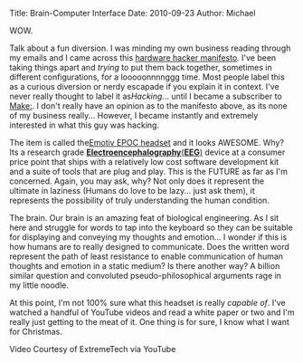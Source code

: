 Title: Brain-Computer Interface
Date: 2010-09-23
Author: Michael


WOW.

Talk about a fun diversion. I was minding my own business reading
through my emails and I came across this [hardware hacker manifesto][].
I've been taking things apart and *trying* to put them back together,
sometimes in different configurations, for a looooonnnnggg time. Most
people label this as a curious diversion or nerdy escapade if you
explain it in context. I've never really thought to label it
as*Hacking*... until I became a subscriber to [Make:][]. I don't really
have an opinion as to the manifesto above, as its none of my business
really... However, I became instantly and extremely interested in what
this guy was hacking.

The item is called the[Emotiv EPOC headset][] and it looks AWESOME. Why?
Its a research
grade **[Electroencephalography][]**[(][Electroencephalography]**[EEG][Electroencephalography]**[)][Electroencephalography]
device at a consumer price point that ships with a relatively low cost
software development kit and a suite of tools that are plug and play. 
This is the FUTURE as far as I'm concerned. Again, you may ask, why?
Not only does it represent the ultimate in laziness (Humans do love to
be lazy... just ask them), it represents the possibility of truly
understanding the human condition.

The brain. Our brain is an amazing feat of biological engineering. As I
sit here and struggle for words to tap into the keyboard so they can be
suitable for displaying and conveying my thoughts and emotion... I
wonder if this is how humans are to really designed to communicate. Does
the written word represent the path of least resistance to enable
communication of human thoughts and emotion in a static medium? Is there
another way? A billion similar question
and convoluted pseudo-philosophical arguments rage in my little noodle.

At this point, I'm not 100% sure what this headset is really *capable
of*. I've watched a handful of YouTube videos and read a white paper or
two and I'm really just getting to the meat of it. One thing is for
sure, I know what I want for Christmas.

Video Courtesy of ExtremeTech via YouTube

  [hardware hacker manifesto]: http://daeken.com/the-hardware-hacker-manifesto
  [Make:]: http://makezine.com/
  [Emotiv EPOC headset]: http://www.emotiv.com/index.php
  [Electroencephalography]: http://en.wikipedia.org/wiki/Electroencephalography
